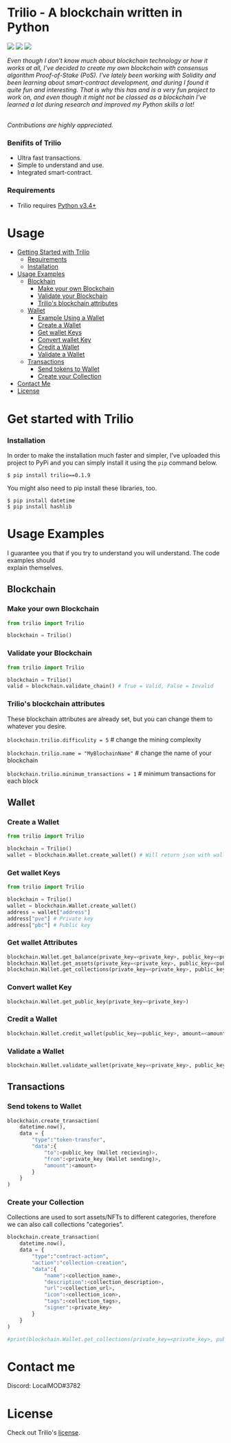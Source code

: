 <h1>Trilio - A blockchain written in Python</h1>
<p><img src="https://img.shields.io/badge/license-MIT-green"> <img src="https://img.shields.io/badge/python-v3.4+-green"> <img src="https://img.shields.io/badge/category-blockchain-green">
</p>
<i>Even though I don't know much about blockchain technology or how it works at all, I've decided to create my own blockchain with consensus algorithm Proof-of-Stake (PoS). I've lately been working with Solidity and been learning about smart-contract development, and during I found it quite fun and interesting. That is why this has and is a very fun project to work on, and even though it might not be classed as a blockchain I've learned a lot during research and improved my Python skills a lot!</i>

<i><br>Contributions are highly appreciated.</i>

<h3>Benifits of Trilio</h3>
<ul>
<li>Ultra fast transactions.</li>
<li>Simple to understand and use.</li>
<li>Integrated smart-contract.</li>
</ul>
<h3>Requirements</h3>
<ul>
<li>Trilio requires <a target="__blank" href="https://www.python.org/downloads/">Python v3.4+</a></li>
</ul>

<h1>Usage</h1>

- [Getting Started with Trilio](#getting-started-with-Trilio)
  - [Requirements](#requirements)
  - [Installation](#installation)
- [Usage Examples](#usage-examples)
  - [Blockhain](#blockchain)
    - [Make your own Blockchain](#make-your-own-blockchain)
    - [Validate your Blockchain](#validate-your-Blockchain)
    - [Trilio's blockchain attributes](#Trilios-blockchain-attributes)
  - [Wallet](#wallet)
    - [Example Using a Wallet](#example-using-a-wallet-recommended)
    - [Create a Wallet](#create-a-wallet)
    - [Get wallet Keys](#get-wallet-keys)
    - [Convert wallet Key](#convert-wallet-key)
    - [Credit a Wallet](#credit-a-wallet)
    - [Validate a Wallet](#validate-a-wallet)
  - [Transactions](#transactions)
    - [Send tokens to Wallet](#send-tokens-to-wallet)
    - [Create your Collection](#create-your-collection)
- [Contact Me](#contact-me)
- [License](#license)


<h1>Get started with Trilio</h1>

<h3>Installation</h3>

In order to make the installation much faster and simpler, I've uploaded this project to PyPi and you can simply install it using the  `pip`  command below.

```
$ pip install trilio==0.1.9
```

You might also need to pip install these libraries, too.
```
$ pip install datetime
$ pip install hashlib
```
<h1>Usage Examples</h1>
<p>I guarantee you that if you try to understand you will understand. The code examples should <br>explain themselves.</p>
<h2>Blockchain</h2>
<h3>Make your own Blockchain</h3>

```python
from trilio import Trilio

blockchain = Trilio()
```

<h3>Validate your Blockchain</h3>

```python
from trilio import Trilio

blockchain = Trilio()
valid = blockchain.validate_chain() # True = Valid, False = Invalid
```

<h3>Trilio's blockchain attributes</h3>
<p>These blockchain attributes are already set, but you can change them to whatever you desire.</p>

`
blockchain.trilio.difficulity = 5
` # change the mining complexity

`
blockchain.trilio.name = "MyBlochainName"
` # change the name of your blockchain

`
blockchain.trilio.minimum_transactions = 1
` # minimum transactions for each block

<h2>Wallet</h2>
<h3>Create a Wallet</h3>

```python
from trilio import Trilio

blockchain = Trilio()
wallet = blockchain.Wallet.create_wallet() # Will return json with wallet information
```

<h3>Get wallet Keys</h3>

```python
from trilio import Trilio

blockchain = Trilio()
wallet = blockchain.Wallet.create_wallet()
address = wallet["address"]
address["pve"] # Private key
address["pbc"] # Public key
```

<h3>Get wallet Attributes</h3>

```python
blockchain.Wallet.get_balance(private_key=<private_key>, public_key=<public_key>) # Get a wallet's balance
blockchain.Wallet.get_assets(private_key=<private_key>, public_key=<public_key>) # Get a wallet's assets
blockchain.Wallet.get_collections(private_key=<private_key>, public_key=<public_key>) # Get a wallet's collections
```

<h3>Convert wallet Key</h3>

```python
blockchain.Wallet.get_public_key(private_key=<private_key>)
```

<h3>Credit a Wallet</h3>

```python
blockchain.Wallet.credit_wallet(public_key=<public_key>, amount=<amount>)
```

<h3>Validate a Wallet</h3>

```python
blockchain.Wallet.validate_wallet(private_key=<private_key>, public_key=<public_key>) # True = found, False = not found
```


<h2>Transactions</h2>
<h3>Send tokens to Wallet</h3>

```python
blockchain.create_transaction(
    datetime.now(),
    data = {
        "type":"token-transfer",
        "data":{
            "to":<public_key (Wallet recieving)>,
            "from":<private_key (Wallet sending)>,
            "amount":<amount>
        }
    }
)
```

<h3>Create your Collection</h3>
<p>Collections are used to sort assets/NFTs to different categories, therefore we can also call collections "categories".</p>

```python
blockchain.create_transaction(
    datetime.now(),
    data = {
        "type":"contract-action",
        "action":"collection-creation",
        "data":{
            "name":<collection_name>,
            "description":<collection_description>,
            "url":<collection_url>,
            "icon":<collection_icon>,
            "tags":<collection_tags>,
            "signer":<private_key>
        }
    }
)

#print(blockchain.Wallet.get_collections(private_key=<private_key>, public_key=<public_key>))
```

<h1>Contact me</h1>
Discord: LocalMOD#3782

<h1>License</h1>
<p>Check out Trilio's <a href="https://github.com/abdurryy/Trilio/blob/master/LICENSE.txt">license</a>.</p>

